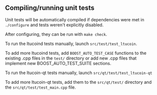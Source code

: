 Compiling/running unit tests
------------------------------------

Unit tests will be automatically compiled if dependencies were met in `./configure`
and tests weren't explicitly disabled.

After configuring, they can be run with `make check`.

To run the ltucoind tests manually, launch `src/test/test_ltucoin`.

To add more ltucoind tests, add `BOOST_AUTO_TEST_CASE` functions to the existing
.cpp files in the `test/` directory or add new .cpp files that
implement new BOOST_AUTO_TEST_SUITE sections.

To run the ltucoin-qt tests manually, launch `src/qt/test/test_ltucoin-qt`

To add more ltucoin-qt tests, add them to the `src/qt/test/` directory and
the `src/qt/test/test_main.cpp` file.
